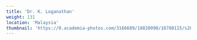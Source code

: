 ```yaml
---
title: 'Dr. K. Loganathan'
weight: 131
location: 'Malaysia'
thumbnail: 'https://0.academia-photos.com/3166689/18820090/18780115/s200_k.kalyanasundaram.jpg'
---
```

